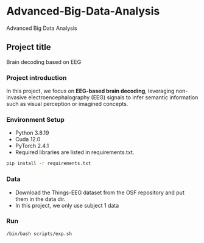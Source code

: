 # Advanced-Big-Data-Analysis
Advanced Big Data Analysis

## Project title 
Brain decoding based on EEG

### Project introduction
In this project, we focus on **EEG-based brain decoding**, leveraging non-invasive electroencephalography (EEG) signals to infer semantic information such as visual perception or imagined concepts.


### Environment Setup
+ Python 3.8.19 
+ Cuda 12.0 
+ PyTorch 2.4.1
+ Required libraries are listed in requirements.txt.
```bash
pip install -r requirements.txt
```

### Data
+ Download the Things-EEG dataset from the OSF repository and put them in the data dir.
+ In this project, we only use subject 1 data

### Run
```bash
/bin/bash scripts/exp.sh
```
